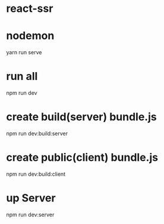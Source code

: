 # react-ssr

# nodemon

yarn run serve

# run all

npm run dev

# create build(server) bundle.js

npm run dev:build:server

# create public(client) bundle.js

npm run dev:build:client

# up Server

npm run dev:server
